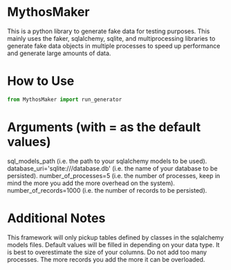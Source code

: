 # MythosMaker

This is a python library to generate fake data for testing purposes. This mainly uses the faker, sqlalchemy, sqlite, and multiprocessing libraries to generate fake data objects in multiple processes to speed up performance and generate large amounts of data.

# How to Use

```python
from MythosMaker import run_generator
```

# Arguments (with = as the default values)

sql_models_path (i.e. the path to your sqlalchemy models to be used).
database_uri='sqlite:///database.db' (i.e. the name of your database to be persisted).
number_of_processes=5 (i.e. the number of processes, keep in mind the more you add the more overhead on the system).
number_of_records=1000 (i.e. the number of records to be persisted).

# Additional Notes

This framework will only pickup tables defined by classes in the sqlalchemy models files.
Default values will be filled in depending on your data type.
It is best to overestimate the size of your columns.
Do not add too many processes.
The more records you add the more it can be overloaded.